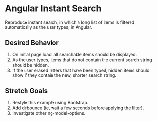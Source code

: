 # Angular Instant Search

Reproduce instant search, in which a long list of items is filtered
automatically as the user types, in Angular.

## Desired Behavior

1. On initial page load, all searchable items should be displayed.
2. As the user types, items that do not contain the current search
string should be hidden.
3. If the user erased letters that have been typed, hidden items 
should show if they contain the new, shorter search string.

## Stretch Goals

1. Restyle this example using Bootstrap.
2. Add debounce (ie, wait a few seconds before applying the filter).
3. Investigate other ng-model-options.